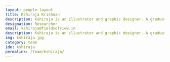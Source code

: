 ```yaml
---
layout: people-layout
title: Kshiraja Krishnan
description: Kshiraja is an illustrator and graphic designer. A graduate from MIT institute of Design, Pune, she is currently focusing on gender and sexuality. She hopes to pursue long-form visual journalism through graphic novels. She loves reading, theatre, jazz, and the sea.
designation: Researcher
email: kshiraja@fieldsofview.in
description: Kshiraja is an illustrator and graphic designer. A graduate from MIT institute of Design, Pune, she is currently focusing on gender and sexuality. She hopes to pursue long-form visual journalism through graphic novels. She loves reading, theatre, jazz, and the sea.
img: kshiraja.jpg
category: team
ide: kshiraja
permalink: /team/kshiraja/
---
```


